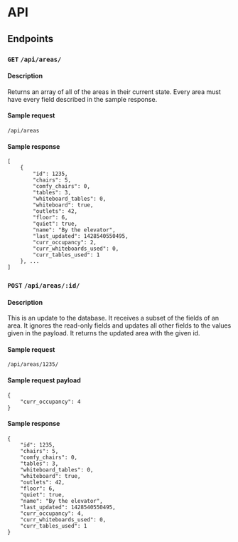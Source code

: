 # API

## Endpoints
### `GET` `/api/areas/`
#### Description
Returns an array of all of the areas in their current state. Every area must have every field described in the sample response.
#### Sample request
`/api/areas`
#### Sample response
```
[
    {
        "id": 1235,
        "chairs": 5,
        "comfy_chairs": 0,
        "tables": 3,
        "whiteboard_tables": 0,
        "whiteboard": true,
        "outlets": 42,
        "floor": 6,
        "quiet": true,
        "name": "By the elevator",
        "last_updated": 1428540550495,
        "curr_occupancy": 2,
        "curr_whiteboards_used": 0,
        "curr_tables_used": 1
    }, ...
]
```

### `POST` `/api/areas/:id/`
#### Description
This is an update to the database. It receives a subset of the fields of an area. It ignores the read-only fields and updates all other fields to the values given in the payload. It returns the updated area with the given id.
#### Sample request
`/api/areas/1235/`
#### Sample request payload
```
{
    "curr_occupancy": 4
}
```
#### Sample response
```
{
    "id": 1235,
    "chairs": 5,
    "comfy_chairs": 0,
    "tables": 3,
    "whiteboard_tables": 0,
    "whiteboard": true,
    "outlets": 42,
    "floor": 6,
    "quiet": true,
    "name": "By the elevator",
    "last_updated": 1428540550495,
    "curr_occupancy": 4,
    "curr_whiteboards_used": 0,
    "curr_tables_used": 1
}
```

